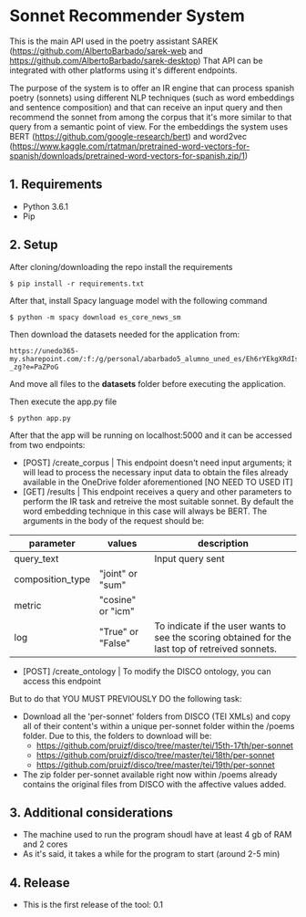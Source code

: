 # Sonnet Recommender System

This is the main API used in the poetry assistant SAREK (https://github.com/AlbertoBarbado/sarek-web and https://github.com/AlbertoBarbado/sarek-desktop)
That API can be integrated with other platforms using it's different endpoints.

The purpose of the system is to offer an IR engine that can process spanish poetry (sonnets) using different NLP techniques (such as word embeddings and sentence composition) and that can receive an input query and then recommend the sonnet from among the corpus that it's more similar to that query from a semantic point of view.
For the embeddings the system uses BERT (https://github.com/google-research/bert) and word2vec (https://www.kaggle.com/rtatman/pretrained-word-vectors-for-spanish/downloads/pretrained-word-vectors-for-spanish.zip/1)


## 1. Requirements
* Python 3.6.1 
* Pip

## 2. Setup
After cloning/downloading the repo install the requirements
```
$ pip install -r requirements.txt
```

After that, install Spacy language model with the following command

```
$ python -m spacy download es_core_news_sm
```

Then download the datasets needed for the application from:
```
https://unedo365-my.sharepoint.com/:f:/g/personal/abarbado5_alumno_uned_es/Eh6rYEkgXRdIsKgXjvv5NXoBFHMq1HNkayFHmGk_RY-_zg?e=PaZPoG
```
And move all files to the **datasets** folder before executing the application.

Then execute the app.py file

```
$ python app.py
```

After that the app will be running on localhost:5000 and it can be accessed from two endpoints:

* [POST] /create_corpus | This endpoint doesn't need input arguments; it will lead to process the necessary input data to obtain the files already available in the OneDrive folder aforementioned [NO NEED TO USED IT]
* [GET] /results | This endpoint receives a query and other parameters to perform the IR task and retreive the most suitable sonnet. By default the word embedding technique in this case will always be BERT. The arguments in the body of the request should be:

|parameter|values|description|
|---|---|---|
|query_text||Input query sent|
|composition_type|"joint" or "sum"||
|metric|"cosine" or "icm"||
|log|"True" or "False"|To indicate if the user wants to see the scoring obtained for the last top of retreived sonnets.|

* [POST] /create_ontology | To modify the DISCO ontology, you can access this endpoint

But to do that YOU MUST PREVIOUSLY DO the following task:
- Download all the 'per-sonnet' folders from DISCO (TEI XMLs) and copy all of their content's within a unique per-sonnet folder within the /poems folder. Due to this, the folders to download will be:
	- https://github.com/pruizf/disco/tree/master/tei/15th-17th/per-sonnet
	- https://github.com/pruizf/disco/tree/master/tei/18th/per-sonnet
	- https://github.com/pruizf/disco/tree/master/tei/19th/per-sonnet
- The zip folder per-sonnet available right now within /poems already contains the original files from DISCO with the affective values added.
	


## 3. Additional considerations
* The machine used to run the program shoudl have at least 4 gb of RAM and 2 cores
* As it's said, it takes a while for the program to start (around 2-5 min) 

## 4. Release
* This is the first release of the tool: 0.1
